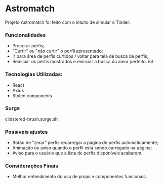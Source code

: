 # Astromatch

Projeto Astromatch foi feito com o intuito de simular o Tinder.

### Funcionalidades

- Procurar perfis;
- "Curtir" ou "não curtir" o perfil apresentado;
- Ir para área de perfis curtidos / voltar para tela de busca de perfis;
- Reiniciar os perfis mostrados e reiniciar a busca do amor perfeito. lol

### Tecnologias Utilizadas:
- React
- Axios
- Styled components

### Surge 

cloistered-brush.surge.sh

### Possíveis ajustes
- Botão de "zerar" perfis recarregar a página de perfis automaticamente;
- Animação ou aviso quando o perfil está sendo carregado na página;
- Aviso para o usuário que a lista de perfis disponíveis acabaram.

### Considerações Finais

- Melhor entendimento do uso de props e componentes funcionais.